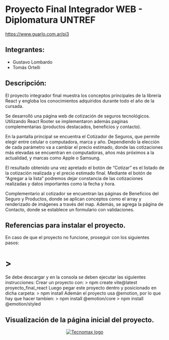 # Proyecto Final Integrador WEB - Diplomatura UNTREF

https://www.guarlo.com.ar/pi3

## Integrantes:
-	Gustavo Lombardo
-	Tomás Ortelli

## Descripción:
El proyecto integrador final muestra los conceptos principales de la librería React y engloba los conocimientos adquiridos durante todo el año de la cursada.

Se desarrolló una página web de cotización de seguros tecnológicos. Utilizando React Rooter se implementaron además paginas complementarias (productos destacados, beneficios y contacto).

En la pantalla principal se encuentra el Cotizador de Seguros, que permite elegir entre celular o computadora, marca y año. Dependiendo la elección de cada parámetro va a cambiar el precio estimado, donde las cotizaciones más elevadas se encuentran en computadoras, años más próximos a la actualidad, y marcas como Apple o Samsung.

El resultado obtenido una vez apretado el botón de “Cotizar” es el listado de la cotización realizada y el precio estimado final. Mediante el botón de “Agregar a la lista”  podremos dejar constancia de las cotizaciones realizadas y datos importantes como la fecha y hora.

Complementario al cotizador se encuentran las páginas de Beneficios del Seguro y Productos, donde se aplican conceptos como el array y renderizado de imágenes a través del map. Además, se agrega la página de Contacto, donde se establece un formulario con validaciones.


## Referencias para instalar el proyecto.
En caso de que el proyecto no funcione, proseguir con los siguientes pasos:
# >
Se debe descargar y en la consola se deben ejecutar las siguientes instrucciones:
    Crear un proyecto con:
     > npm create vite@latest proyecto_final_react
     Luego pegar este proyecto dentro y posicionado en dicha carpeta:
     > npm install 
     Ademán el proyecto usa @emotion, por lo que hay que hacer tambien:
     > npm install @emotion/core
     > npm install @emotion/styled


## Visualización de la página inicial del proyecto.
<p align="center">
  <a href="https://www.guarlo.com.ar/pi3/">
    <img src="https://guarlo.com.ar/pi3/pantalla_inicial.png" alt="Tecnomax logo" 
  </a>
</p>

